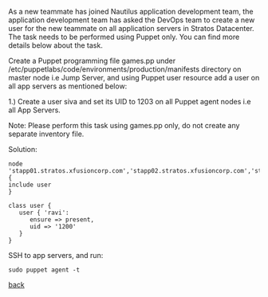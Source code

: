 As a new teammate has joined Nautilus application development team, the application development team has asked the DevOps team to create a new user for the new teammate on all application servers in Stratos Datacenter. The task needs to be performed using Puppet only. You can find more details below about the task.  

Create a Puppet programming file games.pp under /etc/puppetlabs/code/environments/production/manifests directory on master node i.e Jump Server, and using Puppet user resource add a user on all app servers as mentioned below:  

1.) Create a user siva and set its UID to 1203 on all Puppet agent nodes i.e all App Servers.  

Note: Please perform this task using games.pp only, do not create any separate inventory file.  

Solution:  
```
node 'stapp01.stratos.xfusioncorp.com','stapp02.stratos.xfusioncorp.com','stapp03.stratos.xfusioncorp.com' {
include user
}

class user {
   user { 'ravi':
      ensure => present,
      uid => '1200'
   }
}

```

SSH to app servers, and run:  
```
sudo puppet agent -t
```

[back](https://github.com/MederD/Kodekloud-Engineer-Tasks)
